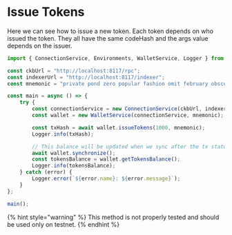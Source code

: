 # Issue Tokens

Here we can see how to issue a new token. Each token depends on who issued the token. They all have the same codeHash and the args value depends on the issuer.

```typescript
import { ConnectionService, Environments, WalletService, Logger } from "../src";

const ckbUrl = "http://localhost:8117/rpc";
const indexerUrl = "http://localhost:8117/indexer";
const mnemonic = "private pond zero popular fashion omit february obscure pattern city camp pistol";

const main = async () => {
    try {
        const connectionService = new ConnectionService(ckbUrl, indexerUrl, Environments.Testnet);
        const wallet = new WalletService(connectionService, mnemonic);

        const txHash = await wallet.issueTokens(1000, mnemonic);
        Logger.info(txHash);

        // This balance will be updated when we sync after the tx status is committed
        await wallet.synchronize();
        const tokensBalance = wallet.getTokensBalance();
        Logger.info(tokensBalance);
    } catch (error) {
        Logger.error(`${error.name}: ${error.message}`);
    }
};

main();
```

{% hint style="warning" %}
This method is not properly tested and should be used only on testnet.
{% endhint %}
